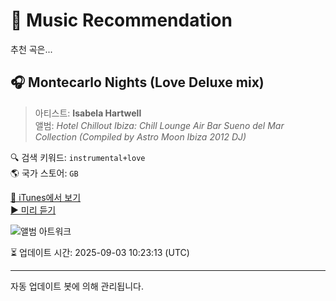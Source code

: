 
# 🎵 Music Recommendation

추천 곡은...

## 🎧 Montecarlo Nights (Love Deluxe mix)  
> 아티스트: **Isabela Hartwell**  
> 앨범: _Hotel Chillout Ibiza: Chill Lounge Air Bar Sueno del Mar Collection (Compiled by Astro Moon Ibiza 2012 DJ)_  

🔍 검색 키워드: `instrumental+love`  
🌎 국가 스토어: `GB`

[🔗 iTunes에서 보기](https://music.apple.com/gb/album/montecarlo-nights-love-deluxe-mix/500042572?i=500042903&uo=4)  
[▶️ 미리 듣기](https://audio-ssl.itunes.apple.com/itunes-assets/AudioPreview115/v4/2e/ad/39/2ead393a-7443-838d-98fb-455d1aedba9f/mzaf_16535885846523881076.plus.aac.p.m4a)

![앨범 아트워크](https://is1-ssl.mzstatic.com/image/thumb/Music124/v4/45/ad/cb/45adcb47-abba-8818-b6a3-cc9c90d5efdd/mzi.ogbllzox.jpg/100x100bb.jpg)

⏳ 업데이트 시간: 2025-09-03 10:23:13 (UTC)

---
자동 업데이트 봇에 의해 관리됩니다.
